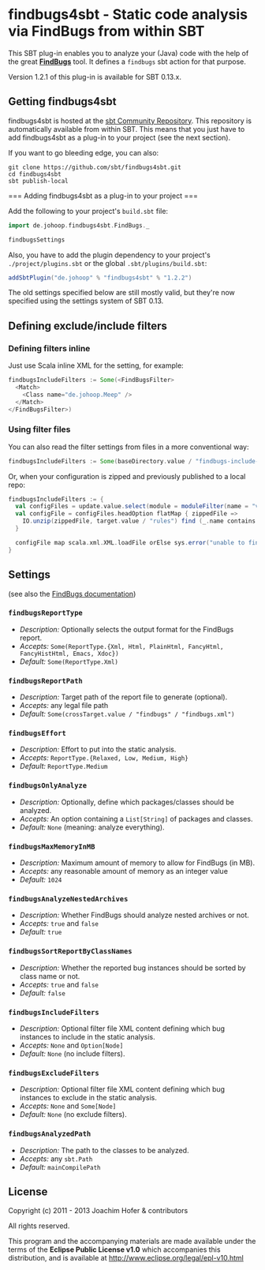 # findbugs4sbt - Static code analysis via FindBugs from within SBT

This SBT plug-in enables you to analyze your (Java) code with the help of the great **[FindBugs](http://findbugs.sourceforge.net/)** tool. It defines a `findbugs` sbt action for that purpose.

Version 1.2.1 of this plug-in is available for SBT 0.13.x.

## Getting findbugs4sbt

findbugs4sbt is hosted at the [sbt Community Repository](http://repo.scala-sbt.org/scalasbt/sbt-plugin-releases). This repository is automatically available from within SBT. This means that you just have to add findbugs4sbt as a plug-in to your project (see the next section).

If you want to go bleeding edge, you can also:

    git clone https://github.com/sbt/findbugs4sbt.git
    cd findbugs4sbt 
    sbt publish-local

=== Adding findbugs4sbt as a plug-in to your project ===

Add the following to your project's `build.sbt` file:

```scala
import de.johoop.findbugs4sbt.FindBugs._

findbugsSettings
```

Also, you have to add the plugin dependency to your project's `./project/plugins.sbt` or the global  `.sbt/plugins/build.sbt`:

```scala
addSbtPlugin("de.johoop" % "findbugs4sbt" % "1.2.2")
```

The old settings specified below are still mostly valid, but they're now specified using the settings system of SBT 0.13.

## Defining exclude/include filters

### Defining filters inline

Just use Scala inline XML for the setting, for example:

```scala
findbugsIncludeFilters := Some(<FindBugsFilter>
  <Match>
    <Class name="de.johoop.Meep" />
  </Match>
</FindBugsFilter>)
```

### Using filter files

You can also read the filter settings from files in a more conventional way:

```scala
findbugsIncludeFilters := Some(baseDirectory.value / "findbugs-include-filters.xml")
```

Or, when your configuration is zipped and previously published to a local repo:

```scala
findbugsIncludeFilters := {
  val configFiles = update.value.select(module = moduleFilter(name = "velvetant-sonar"))
  val configFile = configFiles.headOption flatMap { zippedFile =>
    IO.unzip(zippedFile, target.value / "rules") find (_.name contains "velvetant-sonar-findbugs.xml")
  }

  configFile map scala.xml.XML.loadFile orElse sys.error("unable to find config file in update report")
}
```

## Settings

(see also the [FindBugs documentation](http:*findbugs.sourceforge.net/manual/running.html#commandLineOptions))

### `findbugsReportType`

* *Description:* Optionally selects the output format for the FindBugs report.
* *Accepts:* `Some(ReportType.{Xml, Html, PlainHtml, FancyHtml, FancyHistHtml, Emacs, Xdoc})`
* *Default:* `Some(ReportType.Xml)`

### `findbugsReportPath`
* *Description:* Target path of the report file to generate (optional).
* *Accepts:* any legal file path
* *Default:* `Some(crossTarget.value / "findbugs" / "findbugs.xml")`

### `findbugsEffort`
* *Description:* Effort to put into the static analysis.
* *Accepts:* `ReportType.{Relaxed, Low, Medium, High}`
* *Default:* `ReportType.Medium`

### `findbugsOnlyAnalyze`
* *Description:* Optionally, define which packages/classes should be analyzed.
* *Accepts:* An option containing a `List[String]` of packages and classes.
* *Default:* `None` (meaning: analyze everything).

### `findbugsMaxMemoryInMB`
* *Description:* Maximum amount of memory to allow for FindBugs (in MB).
* *Accepts:* any reasonable amount of memory as an integer value
* *Default:* `1024`

### `findbugsAnalyzeNestedArchives`
* *Description:* Whether FindBugs should analyze nested archives or not.
* *Accepts:* `true` and `false`
* *Default:* `true`

### `findbugsSortReportByClassNames`
* *Description:* Whether the reported bug instances should be sorted by class name or not.
* *Accepts:* `true` and `false`
* *Default:* `false`

### `findbugsIncludeFilters`
* *Description:* Optional filter file XML content defining which bug instances to include in the static analysis.
* *Accepts:* `None` and `Option[Node]`
* *Default:* `None` (no include filters).

### `findbugsExcludeFilters`
* *Description:* Optional filter file XML content defining which bug instances to exclude in the static analysis.
* *Accepts:* `None` and `Some[Node]`
* *Default:* `None` (no exclude filters).

### `findbugsAnalyzedPath`
* *Description:* The path to the classes to be analyzed.
* *Accepts:* any `sbt.Path`
* *Default:* `mainCompilePath`

## License

Copyright (c) 2011 - 2013 Joachim Hofer & contributors

All rights reserved.

This program and the accompanying materials are made available under the terms of the **Eclipse Public License v1.0** which accompanies this distribution, and is available at http://www.eclipse.org/legal/epl-v10.html
